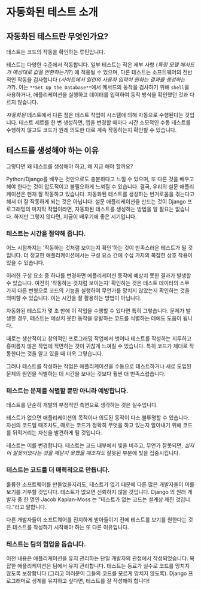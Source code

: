 # 자동화된 테스트 소개

## 자동화된 테스트란 무엇인가요?

테스트는 코드의 작동을 확인하는 루틴입니다.

테스트는 다양한 수준에서 작동합니다. 일부 테스트는 작은 세부 사항 (_특정 모델 메서드가 예상대로 값을 반환하는가?_) 에 적용될 수 있으며, 다른 테스트는 소프트웨어의 전반적인 작동을 검사합니다 (_사이트에서 일련의 사용자 입력이 원하는 결과를 생성하는가?_). 이는 `**Set Up the Database**`에서 메서드의 동작을 검사하기 위해 `shell`을 사용하거나, 애플리케이션을 실행하고 데이터를 입력하여 동작 방식을 확인했던 것과 다르지 않습니다.

_자동화된_ 테스트에서 다른 점은 테스트 작업이 시스템에 의해 자동으로 수행된다는 것입니다. 테스트 세트를 한 번 생성하면, 앱을 변경할 때마다 시간 소모적인 수동 테스트를 수행하지 않고도 코드가 원래 의도한 대로 계속 작동하는지 확인할 수 있습니다.

## 테스트를 생성해야 하는 이유

그렇다면 왜 테스트를 생성해야 하고, 왜 지금 해야 할까요?

Python/Django를 배우는 것만으로도 충분하다고 느낄 수 있으며, 또 다른 것을 배우고 해야 한다는 것이 압도적이고 불필요하게 느껴질 수 있습니다. 결국, 우리의 설문 애플리케이션은 현재 잘 작동하고 있습니다. 자동화된 테스트를 생성하는 번거로움을 겪는다고 해서 더 잘 작동하게 되는 것은 아닙니다. 설문 애플리케이션을 만드는 것이 Django 프로그래밍의 마지막 작업이라면, 자동화된 테스트를 생성하는 방법을 알 필요는 없습니다. 하지만 그렇지 않다면, 지금이 배우기에 좋은 시기입니다.

### 테스트는 시간을 절약해 줍니다.

어느 시점까지는 '작동하는 것처럼 보이는지 확인'하는 것이 만족스러운 테스트가 될 것입니다. 더 정교한 애플리케이션에서는 구성 요소 간에 수십 가지의 복잡한 상호 작용이 있을 수 있습니다.

이러한 구성 요소 중 하나를 변경하면 애플리케이션 동작에 예상치 못한 결과가 발생할 수 있습니다. 여전히 '작동하는 것처럼 보이는지' 확인하는 것은 테스트 데이터의 스무 가지 다른 변형으로 코드의 기능을 실행하여 무언가를 망치지 않았는지 확인하는 것을 의미할 수 있습니다. 이는 시간을 잘 활용하는 방법이 아닙니다.

자동화된 테스트가 몇 초 만에 이 작업을 수행할 수 있다면 특히 그렇습니다. 문제가 발생한 경우, 테스트는 예상치 못한 동작을 유발하는 코드를 식별하는 데에도 도움이 됩니다.

때로는 생산적이고 창의적인 프로그래밍 작업에서 벗어나 테스트를 작성하는 지루하고 흥미롭지 않은 작업에 직면하는 것이 귀찮게 느껴질 수 있습니다. 특히 코드가 제대로 작동한다는 것을 알고 있을 때 더욱 그렇습니다.

그러나 테스트를 작성하는 작업은 애플리케이션을 수동으로 테스트하거나 새로 도입된 문제의 원인을 식별하는 데 시간을 보내는 것보다 훨씬 더 만족스럽습니다.

### 테스트는 문제를 식별할 뿐만 아니라 예방합니다.

테스트를 단순히 개발의 부정적인 측면으로 생각하는 것은 실수입니다.

테스트가 없으면 애플리케이션의 목적이나 의도된 동작이 다소 불투명할 수 있습니다. 자신의 코드일 때조차도, 때로는 코드가 정확히 무엇을 하고 있는지 알아내기 위해 코드를 뒤적거리는 자신을 발견하게 될 것입니다.

테스트는 이를 변경합니다. 테스트는 코드 내부에서 빛을 비추고, 무언가 잘못되면, _심지어 잘못되었다는 것을 깨닫지 못했을 때조차도_ 잘못된 부분에 빛을 집중시킵니다.

### 테스트는 코드를 더 매력적으로 만듭니다.

훌륭한 소프트웨어를 만들었을지라도, 테스트가 없기 때문에 다른 많은 개발자들이 이를 보기를 거부할 것입니다. 테스트가 없으면 신뢰하지 않을 것입니다. Django 의 원래 개발자 중 한 명인 Jacob Kaplan-Moss 는 "테스트가 없는 코드는 설계상 깨진 것입니다."라고 말합니다.

다른 개발자들이 소프트웨어를 진지하게 받아들이기 전에 테스트를 보기를 원한다는 것은 테스트를 작성하기 시작해야 하는 또 다른 이유입니다.

### 테스트는 팀의 협업을 돕습니다.

이전 내용은 애플리케이션을 유지 관리하는 단일 개발자의 관점에서 작성되었습니다. 복잡한 애플리케이션은 팀에서 유지 관리합니다. 테스트는 동료가 실수로 코드를 망치지 않도록 보장합니다 (그리고 여러분이 그들의 코드를 모르게 망치지 않도록). Django 프로그래머로 생계를 유지하고 싶다면, 테스트를 잘 작성해야 합니다!
